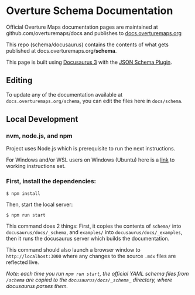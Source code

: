 # Overture Schema Documentation

Official Overture Maps documentation pages are maintained at github.com/overturemaps/docs and publishes to [docs.overturemaps.org](https://docs.overturemaps.org)

This repo (schema/docusaurus) contains the contents of what gets published at docs.overturemaps.org/**schema**.

This page is built using [Docusaurus 3](https://docusaurus.io/) with the [JSON Schema Plugin](https://github.com/jy95/docusaurus-json-schema-plugin).


## Editing
To update any of the documentation available at `docs.overturemaps.org/schema`, you can edit the files here in `docs/schema`.


## Local Development

### nvm, node.js, and npm
Project uses Node.js which is prerequisite to run the next instructions.

For Windows and/or WSL users on Windows (Ubuntu) here is a [link](https://learn.microsoft.com/en-us/windows/dev-environment/javascript/nodejs-on-wsl) to working instructions set.

### First, install the dependencies:

```
$ npm install
```
Then, start the local server:
```
$ npm run start
```
This command does 2 things: First, it copies the contents of `schema/` into `docusaurus/docs/_schema`, and `examples/` into `docusaurus/docs/_examples`, then it runs the docusaurus server which builds the documentation.

This command should also launch a browser window to `http://localhost:3000` where any changes to the source `.mdx` files are reflected live.

_Note: each time you run `npm run start`, the official YAML schema files from `/schema` are copied to the `docusaurus/docs/_schema_` directory, where docusaurus parses them._
